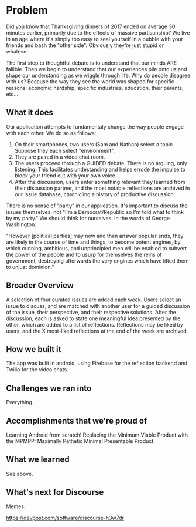 # Problem
Did you know that Thanksgiving dinners of 2017 ended on average 30 minutes earlier, primarily due to the effects of massive partisanship?  We live in an age where it's simply too easy to seal yourself in a bubble with your friends and bash the "other side".  Obviously they're just stupid or whatever...

The first step to thoughtful debate is to understand that our minds ARE fallible.  Then we begin to understand that our experiences pile onto us and shape our understanding as we wiggle through life.  Why do people disagree with us?  Because the way they see the world was shaped for specific reasons: economic hardship, specific industries, education, their parents, etc...

## What it does
Our application attempts to fundamentaly change the way people engage with each other.  We do so as follows:

1. On their smartphones, two users (Sam and Nathan) select a topic.  Suppose they each select "environment".
2. They are paired in a video chat room.
3. The users proceed through a GUIDED debate.  There is no arguing, only listening.  This facilitates undestanding and helps errode the impulse to block your friend out with your own voice.
6. After the discussion, users enter something relevant they learned from their discussion partner, and the most notable reflections are archived in our issue database, chronicling a history of productive discussion.

There is no sense of "party" in our application.  It's important to discuss the issues themselves, not "I'm a Democrat/Republic so I'm told what to think by my party." We should think for ourselves. In the words of George Washington:

"However [political parties] may now and then answer popular ends, they are likely in the course of time and things, to become potent engines, by which cunning, ambitious, and unprincipled men will be enabled to subvert the power of the people and to usurp for themselves the reins of government, destroying afterwards the very engines which have lifted them to unjust dominion."

## Broader Overview
A selection of four curated issues are added each week. Users select an issue to discuss, and are matched with another user for a guided discussion of the issue, their perspective, and their respective solutions. After the discussion, each is asked to state one meaningful idea presented by the other, which are added to a list of reflections. Reflections may be liked by users, and the X most-liked reflections at the end of the week are archived.

## How we built it
The app was built in android, using Firebase for the reflection backend and Twilio for the video chats.
## Challenges we ran into
Everything.

## Accomplishments that we're proud of
Learning Android from scratch!
Replacing the Minimum Viable Product with the MPMPP: Maximally Pathetic Minimal Presentable Product.

## What we learned
See above.

## What's next for Discourse
Memes.

https://devpost.com/software/discourse-h3w7dr
